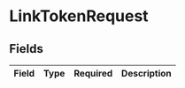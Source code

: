 # LinkTokenRequest


## Fields

| Field       | Type        | Required    | Description |
| ----------- | ----------- | ----------- | ----------- |